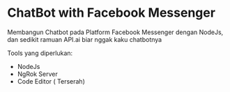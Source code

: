 # ChatBot with Facebook Messenger

Membangun Chatbot pada Platform Facebook Messenger dengan NodeJs, dan sedikit ramuan API.ai biar nggak kaku chatbotnya

Tools yang diperlukan:

* NodeJs
* NgRok Server
* Code Editor \( Terserah\)



